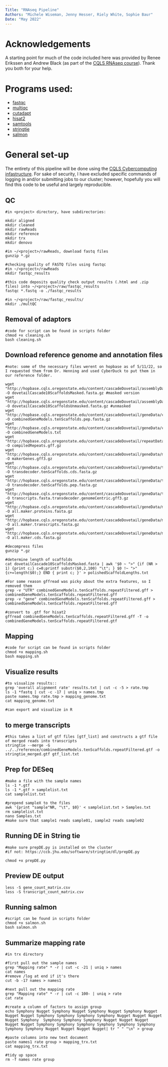 ```yaml
---
Title: "RNAseq Pipeline"
Authors: "Michele Wiseman, Jenny Hesser, Riely White, Sophie Baur"
Date: "May 2022"
---
```

# Acknowledgements
A starting point for much of the code included here was provided by Renee Erikssen and Andrew Black (as part of the [CQLS RNAseq course](https://cqls.oregonstate.edu/training/workshops)). Thank you both for your help.

# Programs used:

* [fastqc](https://www.bioinformatics.babraham.ac.uk/projects/fastqc/)
* [multiqc](https://multiqc.info/)
* [cutadapt](https://cutadapt.readthedocs.io/en/stable/)
* [hisat2](https://ccb.jhu.edu/software/hisat2/manual.shtml)
* [samtools](http://www.htslib.org/doc/samtools-1.2.html)
* [stringtie](http://ccb.jhu.edu/software/stringtie/index.shtml?t=manual)
* [salmon](https://salmon.readthedocs.io/en/latest/salmon.html)

# General set-up
The entirety of this pipeline will be done using the [CQLS Cybercomputing infastructure](https://cqls.oregonstate.edu/). For sake of security, I have excluded specific commands of logging in and/or submitting jobs to our cluster; however, hopefully you will find this code to be useful and largely reproducible. 

## QC

```shell
#in <project> directory, have subdirectories:

mkdir aligned
mkdir cleaned
mkdir rawReads
mkdir reference
mkdir trx
mkdir denovo

#in ~/<project>/rawReads, download fastq files
gunzip *.gz

#checking quality of FASTQ files using fastqc
#in ~/<project>/rawReads 
mkdir fastqc_results

#this code deposits quality check output results (.html and .zip files) into ~/<project>/raw/fastqc_results
fastqc *.fastq -o ./fastqc_results

#in ~/<project>/raw/fastqc_results/
mkdir ./multQC 
```

## Removal of adaptors

```shell
#code for script can be found in scripts folder
chmod +x cleaning.sh
bash cleaning.sh
```
## Download reference genome and annotation files

```shell
#note: some of the necessary files werent on hopbase as of 5/11/22, so I requested them from Dr. Henning and used CyberDuck to put them in our reference folder. 

wget "http://hopbase.cqls.oregonstate.edu/content/cascadeDovetail/assemblyData/dovetailCascade10ScaffoldsMasked.fasta.gz" -O dovetailCascade10ScaffoldsMasked.fasta.gz #masked version
wget "http://hopbase.cqls.oregonstate.edu/content/cascadeDovetail/assemblyData/dovetailCascade10ScaffoldsUnmasked.fasta.gz" -O dovetailCascade10ScaffoldsUnmasked.fasta.gz #unmasked
wget "http://hopbase.cqls.oregonstate.edu/content/cascadeDovetail/geneData/combinedGeneModels/combinedGeneModels.tenScaffolds.pep.fasta.gz" -O combinedGeneModels.tenScaffolds.pep.fasta.gz
wget "http://hopbase.cqls.oregonstate.edu/content/cascadeDovetail/geneData/combinedGeneModels/combinedGeneModels.txt" -O combinedGeneModels.txt
wget "http://hopbase.cqls.oregonstate.edu/content/cascadeDovetail/repeatData/compiledRepeats.gff.gz" -O compiledRepeats.gff.gz
wget "http://hopbase.cqls.oregonstate.edu/content/cascadeDovetail/geneData/maker/makerGenes.gff3.gz" -O makerGenes.gff3.gz
wget "http://hopbase.cqls.oregonstate.edu/content/cascadeDovetail/geneData/transdecoder/completeTransdecoderGeneModels/transdecoder.tenScaffolds.cds.fasta.gz" -O transdecoder.tenScaffolds.cds.fasta.gz
wget "http://hopbase.cqls.oregonstate.edu/content/cascadeDovetail/geneData/transdecoder/completeTransdecoderGeneModels/transdecoder.tenScaffolds.pep.fasta.gz" -O transdecoder.tenScaffolds.pep.fasta.gz
wget "http://hopbase.cqls.oregonstate.edu/content/cascadeDovetail/geneData/transdecoder/transdecoderOutput/transcripts.fasta.transdecoder.genomeCentric.gff3.gz" -O transcripts.fasta.transdecoder.genomeCentric.gff3.gz
wget "http://hopbase.cqls.oregonstate.edu/content/cascadeDovetail/geneData/maker/all.maker.proteins.fasta.gz" -O all.maker.proteins.fasta.gz
wget "http://hopbase.cqls.oregonstate.edu/content/cascadeDovetail/geneData/maker/all.maker.transcripts.fasta.gz" -O all.maker.transcripts.fasta.gz
wget "http://hopbase.cqls.oregonstate.edu/content/cascadeDovetail/geneData/maker/all.maker.cds.fasta.gz" -O all.maker.cds.fasta.gz

#decompress files
gunzip *.gz

#determine length of scaffolds
cat dovetailCascade10ScaffoldsMasked.fasta | awk '$0 ~ ">" {if (NR > 1) {print c;} c=0;printf substr($0,2,100) "\t"; } $0 !~ ">" {c+=length($0);} END { print c; }' > polishedScaffoldLengths.txt

#For some reason gffread was picky about the extra features, so I removed them
grep -v "UTR" combinedGeneModels.tenScaffolds.repeatFiltered.gff > combinedGeneModels.tenScaffolds.repeatFiltered.gff
grep -v "gene" combinedGeneModels.tenScaffolds.repeatFiltered.gff > combinedGeneModels.tenScaffolds.repeatFiltered.gff

#convert to .gtf for hisat2
gffread combinedGeneModels.tenScaffolds.repeatFiltered.gff -T -o combinedGeneModels.tenScaffolds.repeatFiltered.gtf
```
## Mapping

```shell
#code for script can be found in scripts folder
chmod +x mapping.sh
bash mapping.sh
```

## Visualize results
```shell 
#to visualize results::
grep 'overall alignment rate' results.txt | cut -c -5 > rate.tmp
ls -1 *fastq | cut -c -17 | uniq > names.tmp
paste names.tmp rate.tmp > mapping_genome.txt
cat mapping_genome.txt

#can export and visualize in R
```

## to merge transcripts
```shell
#this takes a list of gtf files [gtf_list] and constructs a gtf file of merged reads into transcripts
stringtie --merge -G ../../reference/combinedGeneModels.tenScaffolds.repeatFiltered.gtf -o stringtie_merged.gtf gtf_list.txt
```
## Prep for DESeq
```
#make a file with the sample names
ls -1 *.gtf
ls -1 *.gtf > samplelist.txt
cat samplelist.txt

#prepend sampleX to the files
awk '{print "sample"NR, "\t", $0}' < samplelist.txt > Samples.txt
rm samplelist.txt
nano Samples.txt
#make sure that sample1 reads sample01, sample2 reads sample02
```
## Running DE in String tie
```shell
#make sure prepDE.py is installed on the cluster
#if not: https://ccb.jhu.edu/software/stringtie/dl/prepDE.py

chmod +x prepDE.py
```
## Preview DE output
```shell
less -S gene_count_matrix.csv
less -S transcript_count_matrix.csv
```
## Running salmon
```shell
#script can be found in scripts folder
chmod +x salmon.sh
bash salmon.sh
```

## Summarize mapping rate
```shell
#in trx directory

#first pull out the sample names
grep "Mapping rate" * -r | cut -c -21 | uniq > names
cat names
#remove /log at end if it's there
cut -b -17 names > names1

#next pull out the mapping rate
grep "Mapping rate" * -r | cut -c 100- | uniq > rate
cat rate

#create a column of factors to assign group
echo Symphony Nugget Symphony Nugget Symphony Nugget Symphony Nugget Nugget Nugget Symphony Symphony Symphony Symphony Nugget Nugget Nugget Nugget Symphony  Symphony Symphony Symphony Nugget Nugget Nugget Nugget Nugget Symphony Symphony Symphony Symphony Symphony Symphony Symphony Symphony Nugget Nugget Nugget Nugget| tr " " "\n" > group

#paste columns into new text document
paste names1 rate group > mapping_trx.txt
cat mapping_trx.txt

#tidy up space
rm -f names rate group
```






